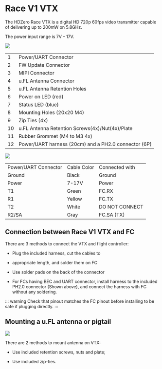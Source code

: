 # Race V1 VTX

The HDZero Race VTX is a digital HD 720p 60fps video transmitter capable of delivering up to 200mW on 5.8GHz.

The power input range is 7V – 17V.

<img src="/media/image39.png" id="image34">

<table id="table14">
<tr>
<td>1</td>
<td>Power/UART Connector</td>
</tr>
<tr>
<td>2</td>
<td>FW Update Connector</td>
</tr>
<tr>
<td>3</td>
<td>MIPI Connector</td>
</tr>
<tr>
<td>4</td>
<td>u.FL Antenna Connector</td>
</tr>
<tr>
<td>5</td>
<td>u.FL Antenna Retention Holes</td>
</tr>
<tr>
<td>6</td>
<td>Power on LED (red)</td>
</tr>
<tr>
<td>7</td>
<td>Status LED (blue)</td>
</tr>
<tr>
<td>8</td>
<td>Mounting Holes (20x20 M4)</td>
</tr>
<tr>
<td>9</td>
<td>Zip Ties (4x)</td>
</tr>
<tr>
<td>10</td>
<td>u.FL Antenna Retention Screws(4x)/Nut(4x)/Plate</td>
</tr>
<tr>
<td>11</td>
<td>Rubber Grommet (M4 to M3 4x)</td>
</tr>
<tr>
<td>12</td>
<td>Power/UART harness (20cm) and a PH2.0 connector (6P)</td>
</tr>
</table>

<img src="/media/image40.png" id="image35">

<table id="table15">
<tr>
<td>Power/UART Connector</td>
<td>Cable Color</td>
<td>Connected with</td>
</tr>
<tr>
<td>Ground</td>
<td>Black</td>
<td>Ground</td>
</tr>
<tr>
<td>Power</td>
<td>7-17V</td>
<td>Power</td>
</tr>
<tr>
<td>T1</td>
<td>Green</td>
<td>FC.RX</td>
</tr>
<tr>
<td>R1</td>
<td>Yellow</td>
<td>FC.TX</td>
</tr>
<tr>
<td>T2</td>
<td>White</td>
<td>DO NOT CONNECT</td>
</tr>
<tr>
<td>R2/SA</td>
<td>Gray</td>
<td>FC.SA (TX)</td>
</tr>
</table>

## Connection between Race V1 VTX and FC

There are 3 methods to connect the VTX and flight controller:

- Plug the included harness, cut the cables to

- appropriate length, and solder them on FC

- Use solder pads on the back of the connector

- For FCs having BEC and UART connector, install harness to the included PH2.0 connector (Shown above), and connect the harness with FC without any soldering.

::: warning
Check that pinout matches the FC pinout before installing to be safe if plugging directly.
:::

## Mounting a u.FL antenna or pigtail

<img src="/media/image41.png" id="image36">

There are 2 methods to mount antenna on VTX:

- Use included retention screws, nuts and plate;

- Use included zip-ties.
